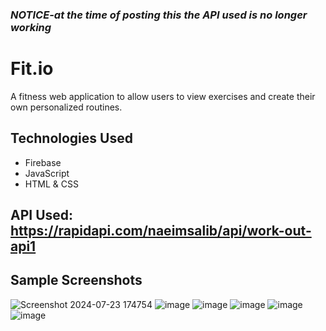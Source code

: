 ### ***NOTICE-at the time of posting this the API used is no longer working***


# Fit.io
A fitness web application to allow users to view exercises and create their own personalized routines.

## Technologies Used
* Firebase
* JavaScript
* HTML & CSS

## API Used: https://rapidapi.com/naeimsalib/api/work-out-api1

## Sample Screenshots
![Screenshot 2024-07-23 174754](https://github.com/user-attachments/assets/73d81855-e713-4980-b7cd-e3b0ac81e8f3)
![image](https://github.com/user-attachments/assets/518bac91-4c99-4d4b-8abb-75fe750f8c96)
![image](https://github.com/user-attachments/assets/fd400042-6ef6-4fcd-9dcc-8acf67419dd2)
![image](https://github.com/user-attachments/assets/feff1f9d-2a24-4d18-b205-6649b4db2bad)
![image](https://github.com/user-attachments/assets/c74edc44-ae9c-4c62-97e1-c6af0186a37c)
![image](https://github.com/user-attachments/assets/7958ddc5-9b36-4e2b-a9e6-9630e37ddc33)



